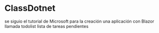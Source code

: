 # ClassDotnet
se siguio el tutorial de Microsoft para la creación una aplicación con Blazor llamada todolist lista de tareas pendientes
